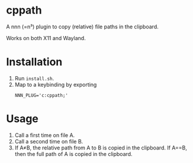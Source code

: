 # cppath

A nnn (=n³) plugin to copy (relative) file paths in the clipboard.

Works on both X11 and Wayland.

# Installation

1. Run `install.sh`.
2. Map to a keybinding by exporting
    ```
    NNN_PLUG='c:cppath;'
    ```

# Usage

1. Call a first time on file A.
2. Call a second time on file B.
3. If A≠B, the relative path from A to B is copied in the clipboard. If A==B, then the full path of A is copied in the clipboard.
